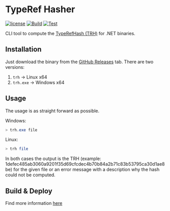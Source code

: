 # TypeRef Hasher

[![license](https://img.shields.io/github/license/GDATASoftwareAG/TypeRefHasher.svg)](https://raw.githubusercontent.com/GDATASoftwareAG/TypeRefHasher/master/LICENSE)
[![Build](https://img.shields.io/azure-devops/build/gdatasoftware/TypeRefHasher/6.svg)](https://dev.azure.com/gdatasoftware/TypeRefHasher/_build?definitionId=6)
[![Test](https://img.shields.io/azure-devops/tests/gdatasoftware/TypeRefHasher/6.svg)](https://dev.azure.com/gdatasoftware/TypeRefHasher/_build?definitionId=6)

CLI tool to compute the [TypeRefHash (TRH)](https://www.gdatasoftware.com/blog/2020/06/36164-introducing-the-typerefhash-trh) for .NET binaries.

## Installation

Just download the binary from the [GitHub Releases](https://github.com/GDATASoftwareAG/TypeRefHasher/releases) tab. There are two versions:

1. `trh` -> Linux x64
2. `trh.exe` -> Windows x64

## Usage

The usage is as straight forward as possible.

Windows:

```powershell
> trh.exe file
```

Linux:

```bash
> trh file
```

In both cases the output is the TRH (example: 1defec485ab3060a9201f35d69cfcdec4b70b84a2b71c83b53795ca30d1ae8be) for the given file or an error message with a description why the hash could not be computed.

## Build & Deploy

Find more information [here](BUILD.md)